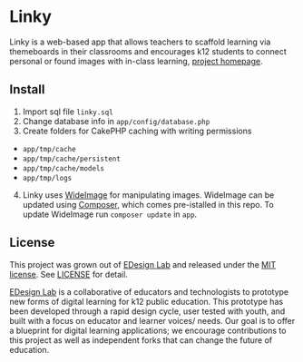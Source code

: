 Linky
==========

Linky is a web-based app that allows teachers to scaffold learning via themeboards in their classrooms and encourages k12 students to connect personal or found images with in-class learning, [project homepage](http://edesignlabs.org/prototypes/linky/).

## Install

1. Import sql file `linky.sql`
2. Change database info in `app/config/database.php`
3. Create folders for CakePHP caching with writing permissions
  * `app/tmp/cache`
  * `app/tmp/cache/persistent`
  * `app/tmp/cache/models`
  * `app/tmp/logs`
4. Linky uses [WideImage](https://packagist.org/packages/smottt/wideimage) for manipulating images. WideImage can be updated using [Composer](http://getcomposer.org/doc/00-intro.md), which comes pre-istalled in this repo. To update WideImage run `composer update` in `app`.

## License

This project was grown out of [EDesign Lab](http://edesignlabs.org) and released under the [MIT license](http://opensource.org/licenses/MIT). See [LICENSE](https://github.com/EDesignLabs/themeboard/tree/master/LICENSE) for detail.

[EDesign Lab](http://edesignlabs.org) is a collaborative of educators and technologists to prototype new forms of digital learning for k12 public education.  This prototype has been developed through a rapid design cycle, user tested with youth, and built with a focus on educator and learner voices/ needs.  Our goal is to offer a blueprint for digital learning 
applications; we encourage contributions to this project as well as independent forks that can change the future of education.
